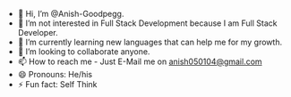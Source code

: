 - 👋 Hi, I’m @Anish-Goodpegg.
- 👀 I’m not interested in Full Stack Development because I am Full Stack Developer.
- 🌱 I’m currently learning new languages that can help me for my growth.
- 💞️ I’m looking to collaborate anyone. 
- 📫 How to reach me - Just E-Mail me on anish050104@gmail.com 
- 😄 Pronouns: He/his
- ⚡ Fun fact: Self Think
                                
<!---
Anish-Goodpegg/Anish-Goodpegg is a ✨ special ✨ repository because its `README.md` (this file) appears on your GitHub profile.
You can click the Preview link to take a look at your changes.
--->
